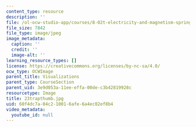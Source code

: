 ```yaml
---
content_type: resource
description: ''
file: /ol-ocw-studio-app/courses/8-02t-electricity-and-magnetism-spring-2005/60f4dc7a04c210016afe6a4ec02ef8b4_23trapthumb.jpg
file_size: 7842
file_type: image/jpeg
image_metadata:
  caption: ''
  credit: ''
  image-alt: ''
learning_resource_types: []
license: https://creativecommons.org/licenses/by-nc-sa/4.0/
ocw_type: OCWImage
parent_title: Visualizations
parent_type: CourseSection
parent_uid: 3e9d053a-11ee-effa-00de-c3b42819928c
resourcetype: Image
title: 23trapthumb.jpg
uid: 60f4dc7a-04c2-1001-6afe-6a4ec02ef8b4
video_metadata:
  youtube_id: null
---
```

